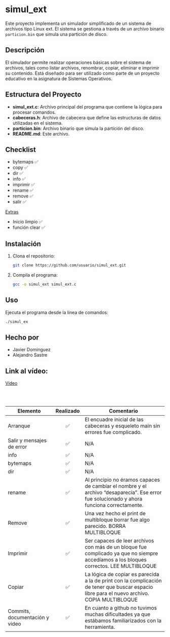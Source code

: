 # simul_ext

Este proyecto implementa un simulador simplificado de un sistema de archivos tipo Linux ext. El sistema se gestiona a través de un archivo binario `particion.bin` que simula una partición de disco.

## Descripción

El simulador permite realizar operaciones básicas sobre el sistema de archivos, tales como listar archivos, renombrar, copiar, eliminar e imprimir su contenido. Está diseñado para ser utilizado como parte de un proyecto educativo en la asignatura de Sistemas Operativos.

## Estructura del Proyecto

- **simul_ext.c**: Archivo principal del programa que contiene la lógica para procesar comandos.
- **cabeceras.h**: Archivo de cabecera que define las estructuras de datos utilizadas en el sistema.
- **particion.bin**: Archivo binario que simula la partición del disco.
- **README.md**: Este archivo.

## Checklist

- bytemaps ✅
- copy ✅
- dir ✅
- info ✅
- imprimir ✅
- rename ✅
- remove ✅
- salir ✅

<u>Extras</u>
  
- Inicio limpio ✅
- función clear ✅

## Instalación

1. Clona el repositorio:

   ```bash
   git clone https://github.com/usuario/simul_ext.git
   
2. Compila el programa:

   ```bash
   gcc -o simul_ext simul_ext.c

## Uso

   Ejecuta el programa desde la línea de comandos:

   ```bash
   ./simul_ex
   ```
##  Hecho por
   
 - Javier Dominguez
 - Alejandro Sastre


## Link al vídeo:
  [Vídeo](https://youtu.be/RTbDDGcOyDo)

<br>
<br>

| Elemento | Realizado | Comentario |
|----------|:---------:|------------|
| Arranque | ✅ | El encuadre inicial de las cabeceras y esqueleto main sin errores fue complicado. |
| Salir y mensajes de error | ✅ | N/A |
| info | ✅ | N/A |
| bytemaps | ✅ | N/A |
| dir | ✅ | N/A |
| rename | ✅ |  Al principio no éramos capaces de cambiar el nombre y el archivo “desaparecía”. Ese error fue solucionado y ahora funciona correctamente. |
| Remove | ✅ |  Una vez hecho el print de multibloque borrar fue algo parecido. BORRA MULTIBLOQUE |
| Imprimir | ✅ |  Ser capaces de leer archivos con más de un bloque fue complicado ya que no siempre accedíamos a los bloques correctos. LEE MULTIBLOQUE |
| Copiar | ✅ |  La lógica de copiar es parecida a la de print con la complicación de tener que buscar espacio libre para el nuevo archivo. COPIA MULTIBLOQUE |
| Commits, documentación y video | ✅ |  En cuanto a github no tuvimos muchas dificultades ya que estábamos familiarizados con la herramienta. |

